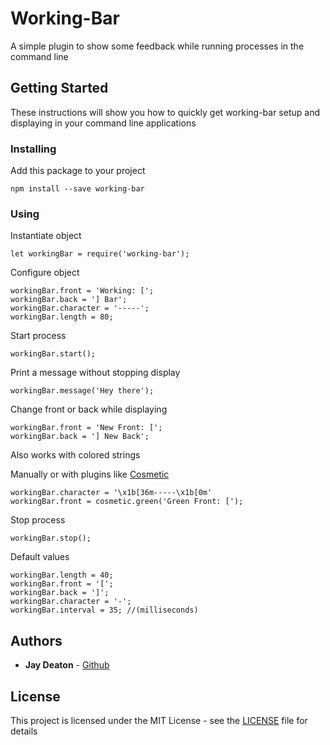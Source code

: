 # Working-Bar

A simple plugin to show some feedback while running processes in the command line

## Getting Started

These instructions will show you how to quickly get working-bar setup and displaying in your command line applications

### Installing

Add this package to your project

```
npm install --save working-bar
```

### Using

Instantiate object

```
let workingBar = require('working-bar');
```

Configure object

```
workingBar.front = 'Working: [';
workingBar.back = '] Bar';
workingBar.character = '-----';
workingBar.length = 80;
```

Start process

```
workingBar.start();
```

Print a message without stopping display

```
workingBar.message('Hey there');
```

Change front or back while displaying

```
workingBar.front = 'New Front: [';
workingBar.back = '] New Back';
```

Also works with colored strings

Manually or with plugins like [Cosmetic](https://www.npmjs.com/package/cosmetic)

```
workingBar.character = '\x1b[36m-----\x1b[0m'
workingBar.front = cosmetic.green('Green Front: [');
```

Stop process

```
workingBar.stop();
```

Default values

```
workingBar.length = 40;
workingBar.front = '[';
workingBar.back = ']';
workingBar.character = '-';
workingBar.interval = 35; //(milliseconds)
```

## Authors

* **Jay Deaton** - [Github](https://github.com/jayrdeaton)

## License

This project is licensed under the MIT License - see the [LICENSE](LICENSE) file for details
